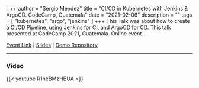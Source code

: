 +++
author = "Sergio Méndez"
title = "CI/CD in Kubernetes with Jenkins & ArgoCD. CodeCamp, Guatemala"
date = "2021-02-06"
description = ""
tags = [
    "kubernetes",
    "argo",
    "jenkins"
]
+++
This Talk was about how to create a CI/CD Pipeline, using Jenkins for CI, and ArgoCD for CD. This talk presented at CodeCamp 2021, Guatemala. Online event.

[Event Link](https://codecamp-2021.github.io/Index/Agenda.html) |
[Slides](https://b.link/jenkinsargocp2021) |
[Demo Repository](https://github.com/sergioarmgpl/jenkins-argo-azure) 

<!--more-->
---

### Video

{{< youtube R1heBMzHBUA >}}
